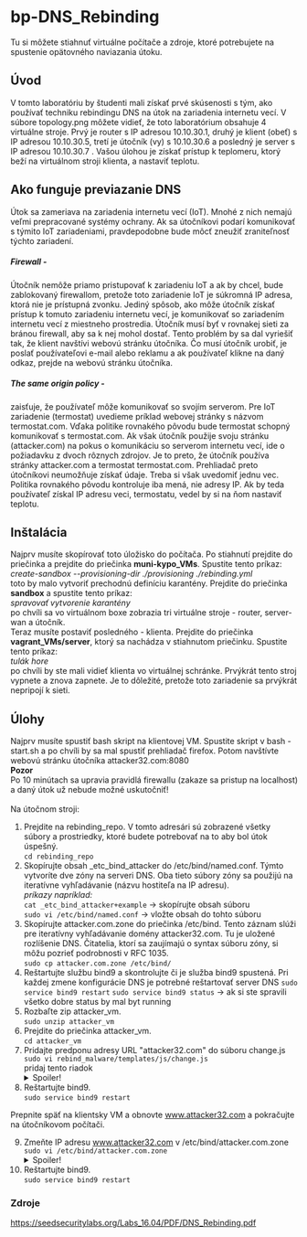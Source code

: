 # bp-DNS_Rebinding

Tu si môžete stiahnuť virtuálne počítače a zdroje, ktoré potrebujete na spustenie opätovného naviazania útoku.

## Úvod
V tomto laboratóriu by študenti mali získať prvé skúsenosti s tým, ako používať techniku ​​rebindingu DNS na útok na zariadenia internetu vecí. V súbore topology.png môžete vidieť, že toto laboratórium obsahuje 4 virtuálne stroje. Prvý je router s IP adresou 10.10.30.1, druhý je klient (obeť) s IP adresou 10.10.30.5, tretí je útočník (vy) s 10.10.30.6 a posledný je server s IP adresou 10.10.30.7 . Vašou úlohou je získať prístup k teplomeru, ktorý beží na virtuálnom stroji klienta, a nastaviť teplotu.

## Ako funguje previazanie DNS
Útok sa zameriava na zariadenia internetu vecí (IoT). Mnohé z nich nemajú veľmi prepracované systémy ochrany. Ak sa útočníkovi podarí komunikovať s týmito IoT zariadeniami, pravdepodobne bude môcť zneužiť zraniteľnosť týchto zariadení.
##### Firewall -
Útočník nemôže priamo pristupovať k zariadeniu IoT a ak by chcel, bude zablokovaný firewallom, pretože toto zariadenie IoT je súkromná IP adresa, ktorá nie je prístupná zvonku. Jediný spôsob, ako môže útočník získať prístup k tomuto zariadeniu internetu vecí, je komunikovať so zariadením internetu vecí z miestneho prostredia. Útočník musí byť v rovnakej sieti za bránou firewall, aby sa k nej mohol dostať. Tento problém by sa dal vyriešiť tak, že klient navštívi webovú stránku útočníka. Čo musí útočník urobiť, je poslať používateľovi e-mail alebo reklamu a ak používateľ klikne na daný odkaz, prejde na webovú stránku útočníka.
##### The same origin policy -
zaisťuje, že používateľ môže komunikovať so svojím serverom. Pre IoT zariadenie (termostat) uvedieme príklad webovej stránky s názvom termostat.com. Vďaka politike rovnakého pôvodu bude termostat schopný komunikovať s termostat.com. Ak však útočník použije svoju stránku (attacker.com) na pokus o komunikáciu so serverom internetu vecí, ide o požiadavku z dvoch rôznych zdrojov. Je to preto, že útočník používa stránky attacker.com a termostat termostat.com. Prehliadač preto útočníkovi neumožňuje získať údaje. Treba si však uvedomiť jednu vec. Politika rovnakého pôvodu kontroluje iba mená, nie adresy IP. Ak by teda používateľ získal IP adresu veci, termostatu, vedel by si na ňom nastaviť teplotu.

## Inštalácia
Najprv musíte skopírovať toto úložisko do počítača. Po stiahnutí prejdite do priečinka a prejdite do priečinka **muni-kypo_VMs**. Spustite tento príkaz:
<br />
*create-sandbox --provisioning-dir ./provisioning ./rebinding.yml*
<br />
toto by malo vytvoriť prechodnú definíciu karantény. Prejdite do priečinka **sandbox** a spustite tento príkaz:
<br />
*spravovať vytvorenie karantény*
<br />
po chvíli sa vo virtuálnom boxe zobrazia tri virtuálne stroje - router, server-wan a útočník.
<br />
Teraz musíte postaviť posledného - klienta. Prejdite do priečinka **vagrant_VMs/server**, ktorý sa nachádza v stiahnutom priečinku. Spustite tento príkaz:
<br />
*tulák hore*
<br />
po chvíli by ste mali vidieť klienta vo virtuálnej schránke. Prvýkrát tento stroj vypnete a znova zapnete. Je to dôležité, pretože toto zariadenie sa prvýkrát nepripojí k sieti.

## Úlohy
Najprv musíte spustiť bash skript na klientovej VM. Spustite skript v bash - start.sh a po chvíli by sa mal spustiť prehliadač firefox. Potom navštívte webovú stránku útočníka attacker32.com:8080 <br />
**Pozor** <br />
Po 10 minútach sa upravia pravidlá firewallu (zakaze sa pristup na localhost) a daný útok už nebude možné uskutočniť!
<br /><br />
Na útočnom stroji:
1. Prejdite na rebinding_repo. V tomto adresári sú zobrazené všetky súbory a prostriedky, ktoré budete potrebovať na to aby bol útok úspešný. <br />
    `cd rebinding_repo`
2. Skopírujte obsah _etc_bind_attacker do /etc/bind/named.conf. Týmto vytvoríte dve zóny na serveri DNS. Oba tieto súbory zóny sa použijú na iteratívne vyhľadávanie (názvu hostiteľa na IP adresu). <br />
    *príkazy napríklad:* <br />
    `cat _etc_bind_attacker+example` -> skopírujte obsah súboru <br />
    `sudo vi /etc/bind/named.conf` -> vložte obsah do tohto súboru
3. Skopírujte attacker.com.zone do priečinka /etc/bind. Tento záznam slúži pre iteratívny vyhľadávanie domény attacker32.com. Tu je uložené rozlíšenie DNS. Čitatelia, ktorí sa zaujímajú o syntax súboru zóny, si môžu pozrieť podrobnosti v RFC 1035. <br />
    `sudo cp attacker.com.zone /etc/bind/`
4. Reštartujte službu bind9 a skontrolujte či je služba bind9 spustená. Pri každej zmene konfigurácie DNS je potrebné reštartovať server DNS
    `sudo service bind9 restart` 
    `sudo service bind9 status` -> ak si ste spravili všetko dobre status by mal byt running
5. Rozbaľte zip attacker_vm. <br />
    `sudo unzip attacker_vm`
6. Prejdite do priečinka attacker_vm. <br />
    `cd attacker_vm`
7. Pridajte predponu adresy URL "attacker32.com" do súboru change.js
    `sudo vi rebind_malware/templates/js/change.js` <br />
    pridaj tento riadok
    <details>
    <summary>Spoiler!</summary>
    <br />
      let url_prefix = 'http://www.attacker32.com:8080' 
    <br />
    </details>
8. Reštartujte bind9. <br />
    `sudo service bind9 restart`

Prepnite späť na klientsky VM a obnovte www.attacker32.com a pokračujte na útočníkovom počítači.

9. Zmeňte IP adresu www.attacker32.com v /etc/bind/attacker.com.zone <br />
    `sudo vi /etc/bind/attacker.com.zone`
    <details>
    <summary>Spoiler!</summary>
    <br />
      www     IN      A       &lt;ip_addr Client&gt; 
    <br />
    </details>
10. Reštartujte bind9. <br />
    `sudo service bind9 restart`

### Zdroje 
https://seedsecuritylabs.org/Labs_16.04/PDF/DNS_Rebinding.pdf
